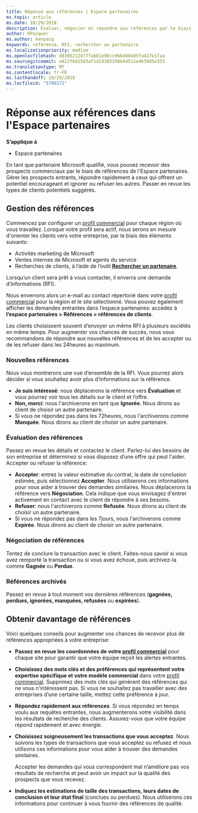 ```yaml
---
title: Réponse aux références | Espace partenaires
ms.topic: article
ms.date: 10/29/2018
description: Évaluer, négocier et répondre aux références par le biais de l'Espace partenaires.
author: KPacquer
ms.author: kenpacq
keywords: référence, RFI, rechercher un partenaire
ms.localizationpriority: medium
ms.openlocfilehash: d8305212477fab01e96cc966d404d5fa427e1faa
ms.sourcegitcommit: ed22f6825d3af1d19385198b4d511e4b39d5e353
ms.translationtype: MT
ms.contentlocale: fr-FR
ms.lasthandoff: 10/29/2018
ms.locfileid: "5796172"
---
```

# <a name="responding-to-referrals-in-partner-center"></a>Réponse aux références dans l'Espace partenaires

**S’applique à**

-  Espace partenaires

En tant que partenaire Microsoft qualifié, vous pouvez recevoir des prospects commerciaux par le biais de références de l'Espace partenaires. Gérer les prospects entrants, répondre rapidement à ceux qui offrent un potentiel encourageant et ignorer ou refuser les autres. Passer en revue les types de clients potentiels suggérés. 

## <a name="referral-management"></a>Gestion des références

Commencez par configurer un [profil commercial](create-a-marketing-profile.md) pour chaque région où vous travaillez. Lorsque votre profil sera actif, nous serons en mesure d'orienter les clients vers votre entreprise, par le biais des éléments suivants:

*  Activités marketing de Microsoft
*  Ventes internes de Microsoft et agents du service
*  Recherches de clients, à l’aide de l’outil **[Rechercher un partenaire](https://partnercenter.microsoft.com/pcv/search)**.

Lorsqu’un client sera prêt à vous contacter, il enverra une demande d’informations (RFI). 

Nous enverrons alors un e-mail au contact répertorié dans votre [profil commercial](create-a-marketing-profile.md) pour la région et le site sélectionné. Vous pouvez également afficher les demandes entrantes dans l’espace partenaires: accédez à **l’espace partenaires > Références > références de clients**.

Les clients choisissent souvent d’envoyer un même RFI à plusieurs sociétés en même temps. Pour augmenter vos chances de succès, nous vous recommandons de répondre aux nouvelles références et de les accepter ou de les refuser dans les 24heures au maximum.

### <a name="new-referrals"></a>Nouvelles références

Nous vous montrerons une vue d’ensemble de la RFI. Vous pourrez alors décider si vous souhaitez avoir plus d’informations sur la référence. 

*  **Je suis intéressé**: nous déplacerons la référence vers **Évaluation** et vous pourrez voir tous les détails sur le client et l’offre. 
*  **Non, merci**: nous l'archiverons en tant que **Ignorée**. Nous dirons au client de choisir un autre partenaire.
*  Si vous ne répondez pas dans les 72heures, nous l'archiverons comme **Manquée**. Nous dirons au client de choisir un autre partenaire.

### <a name="evaluating-referrals"></a>Évaluation des références

Passez en revue les détails et contactez le client. Parlez-lui des besoins de son entreprise et déterminez si vous disposez d’une offre qui peut l'aider. Accepter ou refuser la référence: 

*  **Accepter**: entrez la valeur estimative du contrat, la date de conclusion estimée, puis sélectionnez **Accepter**. Nous utiliserons ces informations pour vous aider à trouver des demandes similaires. Nous déplacerons la référence vers **Négociation**. Cela indique que vous envisagez d'entrer activement en contact avec le client de répondre à ses besoins.
*  **Refuser**: nous l'archiverons comme **Refusée**. Nous dirons au client de choisir un autre partenaire.
*  Si vous ne répondez pas dans les 7jours, nous l'archiverons comme **Expirée**. Nous dirons au client de choisir un autre partenaire.

### <a name="negotiating-referrals"></a>Négociation de références

Tentez de conclure la transaction avec le client. Faites-nous savoir si vous avez remporté la transaction ou si vous avez échoué, puis archivez-la comme **Gagnée** ou **Perdue**. 

### <a name="archived-referrals"></a>Références archivés

Passez en revue à tout moment vos dernières références (**gagnées, perdues, ignorées, manquées, refusées** ou **expirées**). 

## <a name="getting-more-referrals"></a>Obtenir davantage de références

Voici quelques conseils pour augmenter vos chances de recevoir plus de références appropriées à votre entreprise:

*  **Passez en revue les coordonnées de votre [profil commercial](create-a-marketing-profile.md)** pour chaque site pour garantir que votre équipe reçoit les alertes entrantes.

*  **Choisissez des mots clés et des préférences qui représentent votre expertise spécifique et votre modèle commercial** dans votre [profil commercial](create-a-marketing-profile.md). Supprimez des mots clés qui génèrent des références qui ne vous n'intéressent pas. Si vous ne souhaitez pas travailler avec des entreprises d’une certaine taille, mettez cette préférence à jour.

*  **Répondez rapidement aux références**. Si vous répondez en temps voulu aux requêtes entrantes, nous augmenterons votre visibilité dans les résultats de recherche des clients. Assurez-vous que votre équipe répond rapidement et avec énergie.

*  **Choisissez soigneusement les transactions que vous acceptez**. Nous suivons les types de transactions que vous acceptez ou refusez et nous utilisons ces informations pour vous aider à trouver des demandes similaires. 

   Accepter les demandes qui vous correspondent mal n’améliore pas vos résultats de recherche et peut avoir un impact sur la qualité des prospects que vous recevez.

*  **Indiquez les estimations de taille des transactions, leurs dates de conclusion et leur état final** (conclues ou perdues). Nous utiliserons ces informations pour continuer à vous fournir des références de qualité.
